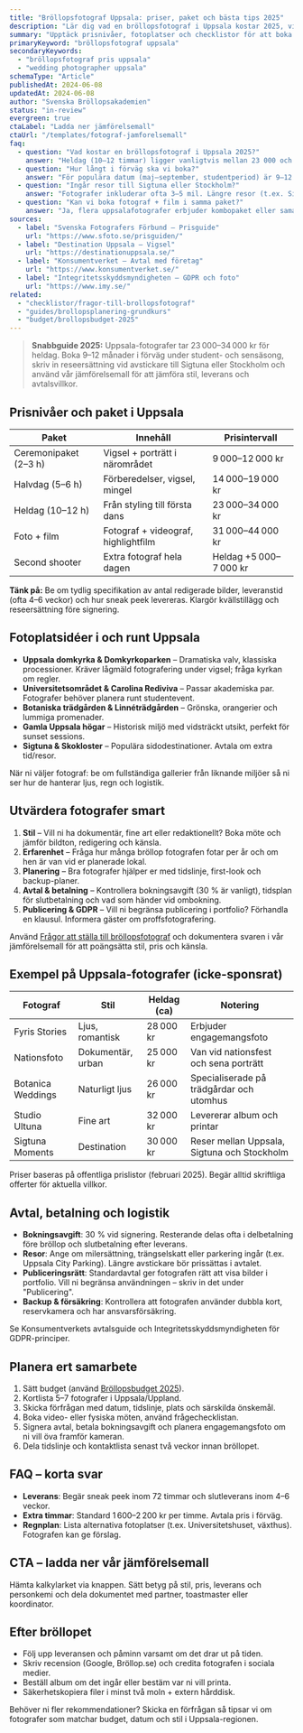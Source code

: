 ```yaml
---
title: "Bröllopsfotograf Uppsala: priser, paket och bästa tips 2025"
description: "Lär dig vad en bröllopsfotograf i Uppsala kostar 2025, vilka paket som finns och hur du hittar rätt fotograf för domkyrkan och slottsmiljöer."
summary: "Upptäck prisnivåer, fotoplatser och checklistor för att boka bröllopsfotograf i Uppsala – från nationsmiljöer till Botaniska trädgården."
primaryKeyword: "bröllopsfotograf uppsala"
secondaryKeywords:
  - "bröllopsfotograf pris uppsala"
  - "wedding photographer uppsala"
schemaType: "Article"
publishedAt: 2024-06-08
updatedAt: 2024-06-08
author: "Svenska Bröllopsakademien"
status: "in-review"
evergreen: true
ctaLabel: "Ladda ner jämförelsemall"
ctaUrl: "/templates/fotograf-jamforelsemall"
faq:
  - question: "Vad kostar en bröllopsfotograf i Uppsala 2025?"
    answer: "Heldag (10–12 timmar) ligger vanligtvis mellan 23 000 och 34 000 kr. Halvdag kostar 14 000–19 000 kr och kortare ceremonipaket från 9 000 kr."
  - question: "Hur långt i förväg ska vi boka?"
    answer: "För populära datum (maj–september, studentperiod) är 9–12 månaders framförhållning klokt. Mindre datum kan bokas 6 månader i förväg."
  - question: "Ingår resor till Sigtuna eller Stockholm?"
    answer: "Fotografer inkluderar ofta 3–5 mil. Längre resor (t.ex. Sigtuna, Enköping, Stockholm) faktureras med milersättning eller fast tillägg."
  - question: "Kan vi boka fotograf + film i samma paket?"
    answer: "Ja, flera uppsalafotografer erbjuder kombopaket eller samarbetar med videografer. Räkna med 8 000–12 000 kr extra för highlightfilm."
sources:
  - label: "Svenska Fotografers Förbund – Prisguide"
    url: "https://www.sfoto.se/prisguiden/"
  - label: "Destination Uppsala – Vigsel"
    url: "https://destinationuppsala.se/"
  - label: "Konsumentverket – Avtal med företag"
    url: "https://www.konsumentverket.se/"
  - label: "Integritetsskyddsmyndigheten – GDPR och foto"
    url: "https://www.imy.se/"
related:
  - "checklistor/fragor-till-brollopsfotograf"
  - "guides/brollopsplanering-grundkurs"
  - "budget/brollopsbudget-2025"
---
```


> **Snabbguide 2025:** Uppsala-fotografer tar 23 000–34 000 kr för heldag. Boka 9–12 månader i förväg under student- och sensäsong, skriv in reseersättning vid avstickare till Sigtuna eller Stockholm och använd vår jämförelsemall för att jämföra stil, leverans och avtalsvillkor.

## Prisnivåer och paket i Uppsala

| Paket                 | Innehåll                            | Prisintervall          |
| --------------------- | ----------------------------------- | ---------------------- |
| Ceremonipaket (2–3 h) | Vigsel + porträtt i närområdet      | 9 000–12 000 kr        |
| Halvdag (5–6 h)       | Förberedelser, vigsel, mingel       | 14 000–19 000 kr       |
| Heldag (10–12 h)      | Från styling till första dans       | 23 000–34 000 kr       |
| Foto + film           | Fotograf + videograf, highlightfilm | 31 000–44 000 kr       |
| Second shooter        | Extra fotograf hela dagen           | Heldag +5 000–7 000 kr |

**Tänk på:** Be om tydlig specifikation av antal redigerade bilder, leveranstid (ofta 4–6 veckor) och hur sneak peek levereras. Klargör kvällstillägg och reseersättning före signering.

## Fotoplatsidéer i och runt Uppsala

- **Uppsala domkyrka & Domkyrkoparken** – Dramatiska valv, klassiska processioner. Kräver lågmäld fotografering under vigsel; fråga kyrkan om regler.
- **Universitetsområdet & Carolina Rediviva** – Passar akademiska par. Fotografer behöver planera runt studentevent.
- **Botaniska trädgården & Linnéträdgården** – Grönska, orangerier och lummiga promenader.
- **Gamla Uppsala högar** – Historisk miljö med vidsträckt utsikt, perfekt för sunset sessions.
- **Sigtuna & Skokloster** – Populära sidodestinationer. Avtala om extra tid/resor.

När ni väljer fotograf: be om fullständiga gallerier från liknande miljöer så ni ser hur de hanterar ljus, regn och logistik.

## Utvärdera fotografer smart

1. **Stil** – Vill ni ha dokumentär, fine art eller redaktionellt? Boka möte och jämför bildton, redigering och känsla.
2. **Erfarenhet** – Fråga hur många bröllop fotografen fotar per år och om hen är van vid er planerade lokal.
3. **Planering** – Bra fotografer hjälper er med tidslinje, first-look och backup-planer.
4. **Avtal & betalning** – Kontrollera bokningsavgift (30 % är vanligt), tidsplan för slutbetalning och vad som händer vid ombokning.
5. **Publicering & GDPR** – Vill ni begränsa publicering i portfolio? Förhandla en klausul. Informera gäster om proffsfotografering.

Använd [Frågor att ställa till bröllopsfotograf](/checklistor/fragor-till-brollopsfotograf/) och dokumentera svaren i vår jämförelsemall för att poängsätta stil, pris och känsla.

## Exempel på Uppsala-fotografer (icke-sponsrat)

| Fotograf          | Stil              | Heldag (ca) | Notering                                    |
| ----------------- | ----------------- | ----------- | ------------------------------------------- |
| Fyris Stories     | Ljus, romantisk   | 28 000 kr   | Erbjuder engagemangsfoto                    |
| Nationsfoto       | Dokumentär, urban | 25 000 kr   | Van vid nationsfest och sena porträtt       |
| Botanica Weddings | Naturligt ljus    | 26 000 kr   | Specialiserade på trädgårdar och utomhus    |
| Studio Ultuna     | Fine art          | 32 000 kr   | Levererar album och printar                 |
| Sigtuna Moments   | Destination       | 30 000 kr   | Reser mellan Uppsala, Sigtuna och Stockholm |

Priser baseras på offentliga prislistor (februari 2025). Begär alltid skriftliga offerter för aktuella villkor.

## Avtal, betalning och logistik

- **Bokningsavgift**: 30 % vid signering. Resterande delas ofta i delbetalning före bröllop och slutbetalning efter leverans.
- **Resor**: Ange om milersättning, trängselskatt eller parkering ingår (t.ex. Uppsala City Parking). Längre avstickare bör prissättas i avtalet.
- **Publiceringsrätt**: Standardavtal ger fotografen rätt att visa bilder i portfolio. Vill ni begränsa användningen – skriv in det under "Publicering".
- **Backup & försäkring**: Kontrollera att fotografen använder dubbla kort, reservkamera och har ansvarsförsäkring.

Se Konsumentverkets avtalsguide och Integritetsskyddsmyndigheten för GDPR-principer.

## Planera ert samarbete

1. Sätt budget (använd [Bröllopsbudget 2025](/budget/brollopsbudget-2025/)).
2. Kortlista 5–7 fotografer i Uppsala/Uppland.
3. Skicka förfrågan med datum, tidslinje, plats och särskilda önskemål.
4. Boka video- eller fysiska möten, använd frågechecklistan.
5. Signera avtal, betala bokningsavgift och planera engagemangsfoto om ni vill öva framför kameran.
6. Dela tidslinje och kontaktlista senast två veckor innan bröllopet.

## FAQ – korta svar

- **Leverans**: Begär sneak peek inom 72 timmar och slutleverans inom 4–6 veckor.
- **Extra timmar**: Standard 1 600–2 200 kr per timme. Avtala pris i förväg.
- **Regnplan**: Lista alternativa fotoplatser (t.ex. Universitetshuset, växthus). Fotografen kan ge förslag.

## CTA – ladda ner vår jämförelsemall

Hämta kalkylarket via knappen. Sätt betyg på stil, pris, leverans och personkemi och dela dokumentet med partner, toastmaster eller koordinator.

## Efter bröllopet

- Följ upp leveransen och påminn varsamt om det drar ut på tiden.
- Skriv recension (Google, Bröllop.se) och credita fotografen i sociala medier.
- Beställ album om det ingår eller bestäm var ni vill printa.
- Säkerhetskopiera filer i minst två moln + extern hårddisk.

Behöver ni fler rekommendationer? Skicka en förfrågan så tipsar vi om fotografer som matchar budget, datum och stil i Uppsala-regionen.
